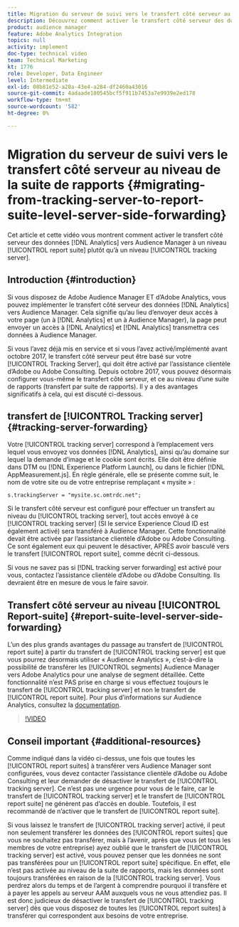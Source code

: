 ```yaml
---
title: Migration du serveur de suivi vers le transfert côté serveur au niveau de la suite de rapports
description: Découvrez comment activer le transfert côté serveur des données Adobe Analytics vers Audience Manager au niveau de la suite de rapports plutôt qu’au niveau du serveur de suivi.
product: audience manager
feature: Adobe Analytics Integration
topics: null
activity: implement
doc-type: technical video
team: Technical Marketing
kt: 1776
role: Developer, Data Engineer
level: Intermediate
exl-id: 08b81e52-a28a-43e4-a284-df2460a43016
source-git-commit: 4adaade180545bcf5f911b7453a7e9939e2ed178
workflow-type: tm+mt
source-wordcount: '582'
ht-degree: 0%

---
```


# Migration du serveur de suivi vers le transfert côté serveur au niveau de la suite de rapports {#migrating-from-tracking-server-to-report-suite-level-server-side-forwarding}

Cet article et cette vidéo vous montrent comment activer le transfert côté serveur des données [!DNL Analytics] vers Audience Manager à un niveau [!UICONTROL report suite] plutôt qu’à un niveau [!UICONTROL tracking server].

## Introduction {#introduction}

Si vous disposez de Adobe Audience Manager ET d’Adobe Analytics, vous pouvez implémenter le transfert côté serveur des données [!DNL Analytics] vers Audience Manager. Cela signifie qu’au lieu d’envoyer deux accès à votre page (un à [!DNL Analytics] et un à Audience Manager), la page peut envoyer un accès à [!DNL Analytics] et [!DNL Analytics] transmettra ces données à Audience Manager.

Si vous l’avez déjà mis en service et si vous l’avez activé/implémenté avant octobre 2017, le transfert côté serveur peut être basé sur votre [!UICONTROL Tracking Server], qui doit être activé par l’assistance clientèle d’Adobe ou Adobe Consulting. Depuis octobre 2017, vous pouvez désormais configurer vous-même le transfert côté serveur, et ce au niveau d’une suite de rapports (transfert par suite de rapports). Il y a des avantages significatifs à cela, qui est discuté ci-dessous.

## transfert de [!UICONTROL Tracking server] {#tracking-server-forwarding}

Votre [!UICONTROL tracking server] correspond à l’emplacement vers lequel vous envoyez vos données [!DNL Analytics], ainsi qu’au domaine sur lequel la demande d’image et le cookie sont écrits. Elle doit être définie dans DTM ou [!DNL Experience Platform Launch], ou dans le fichier [!DNL AppMeasurement.js]. En règle générale, elle se présente comme suit, le nom de votre site ou de votre entreprise remplaçant « mysite » :

`s.trackingServer = "mysite.sc.omtrdc.net";`

Si le transfert côté serveur est configuré pour effectuer un transfert au niveau du [!UICONTROL tracking server], tout accès envoyé à ce [!UICONTROL tracking server] (SI le service Experience Cloud ID est également activé) sera transféré à Audience Manager. Cette fonctionnalité devait être activée par l’assistance clientèle d’Adobe ou Adobe Consulting. Ce sont également eux qui peuvent le désactiver, APRÈS avoir basculé vers le transfert [!UICONTROL report suite], comme décrit ci-dessous.

Si vous ne savez pas si [!DNL tracking server forwarding] est activé pour vous, contactez l’assistance clientèle d’Adobe ou d’Adobe Consulting. Ils devraient être en mesure de vous le faire savoir.

## Transfert côté serveur au niveau [!UICONTROL Report-suite] {#report-suite-level-server-side-forwarding}

L’un des plus grands avantages du passage au transfert de [!UICONTROL report suite] à partir du transfert de [!UICONTROL tracking server] est que vous pourrez désormais utiliser « Audience Analytics », c’est-à-dire la possibilité de transférer les [!UICONTROL segments] Audience Manager vers Adobe Analytics pour une analyse de segment détaillée. Cette fonctionnalité n’est PAS prise en charge si vous effectuez toujours le transfert de [!UICONTROL tracking server] et non le transfert de [!UICONTROL report suite]. Pour plus d’informations sur Audience Analytics, consultez la [documentation](https://experienceleague.adobe.com/docs/analytics/integration/audience-analytics/mc-audiences-aam.html?lang=fr).

>[!VIDEO](https://video.tv.adobe.com/v/23701/?quality=12)

## Conseil important {#additional-resources}

Comme indiqué dans la vidéo ci-dessus, une fois que toutes les [!UICONTROL report suites] à transférer vers Audience Manager sont configurées, vous devez contacter l’assistance clientèle d’Adobe ou Adobe Consulting et leur demander de désactiver le transfert de [!UICONTROL tracking server]. Ce n’est pas une urgence pour vous de le faire, car le transfert de [!UICONTROL tracking server] et le transfert de [!UICONTROL report suite] ne génèrent pas d’accès en double. Toutefois, il est recommandé de n’activer que le transfert de [!UICONTROL report suite].

Si vous laissez le transfert de [!UICONTROL tracking server] activé, il peut non seulement transférer les données des [!UICONTROL report suites] que vous ne souhaitez pas transférer, mais à l’avenir, après que vous (et tous les membres de votre entreprise) ayez oublié que le transfert de [!UICONTROL tracking server] est activé, vous pouvez penser que les données ne sont pas transférées pour un [!UICONTROL report suite] spécifique. En effet, elle n’est pas activée au niveau de la suite de rapports, mais les données sont toujours transférées en raison de la [!UICONTROL tracking server]. Vous perdrez alors du temps et de l’argent à comprendre pourquoi il transfère et à payer les appels au serveur AAM auxquels vous ne vous attendiez pas. Il est donc judicieux de désactiver le transfert de [!UICONTROL tracking server] dès que vous disposez de toutes les [!UICONTROL report suites] à transférer qui correspondent aux besoins de votre entreprise.
